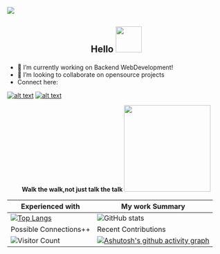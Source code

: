 ![](https://img.shields.io/badge/UG_@_National_Institute_of_Technology_Patna-Looking_Out_for_MERN_oppurtunities-informational?style=flat&logo=<LOGO_NAME>&logoColor=white&color=2bbc8a)

<h2>
<p align="center">
  <b>Hello <img src="https://pa1.narvii.com/7610/d5822a7d821e47f09e560bbb8dd53b1956325d05r1-500-500_hq.gif" width="60" height="60" /> </b><br>
  </p>
</h2>




- 🔭 I’m currently working on Backend WebDevelopment!
- 👯 I’m looking to collaborate on opensource projects
- Connect  here:
 <!-- Please don't remove this: Grab your social icons from https://github.com/carlsednaoui/gitsocial -->

<!-- display the social media buttons in your README -->

[![alt text][1.1]][1]
[![alt text][2.1]][2]


<!-- links to social media icons -->
<!-- no need to change these -->

<!-- icons with padding -->

[1.1]: http://i.imgur.com/tXSoThF.png (twitter icon with padding)
[2.1]: http://i.imgur.com/0o48UoR.png (github icon with padding)



<!-- links to your social media accounts -->
<!-- update these accordingly -->

[1]:https://twitter.com/ShivamT43462891
[2]:https://github.com/ShivamTyagi12345

<!-- Please don't remove this: Grab your social icons from https://github.com/carlsednaoui/gitsocial -->



<p align="center">
  <b>Walk the walk,not just talk the talk <img src="https://lh3.googleusercontent.com/proxy/egAMwDX3NpW9Ri85WSLK2OyVue375nG1ghTXgm6wbyRJhj-dRl7a1zGi03ZAUgRlKG3xQv-urWA9ckSPOqyd3Fw4tsY8WkMT6Z5gWttEykLFoBEKk3mV39g9jgKeeUWSl-c59Qx-do4z" width="200"/> </b><br>
</p>
</h2>

 Experienced with | My work Summary
----------------------|------------------
[![Top Langs](https://github-readme-stats.vercel.app/api/top-langs/?username=ShivamTyagi12345)](https://github.com/anuraghazra/github-readme-stats) |![ GitHub stats](https://github-readme-stats.vercel.app/api?username=ShivamTyagi12345&show_icons=true&theme=radical)  
 Possible Connections++ | Recent Contributions
![Visitor Count](https://profile-counter.glitch.me/{ShivamTyagi12345}/count.svg) | [![Ashutosh's github activity graph](https://activity-graph.herokuapp.com/graph?username=ShivamTyagi12345&theme=redical)](https://github.com/ashutosh00710/github-readme-activity-graph)


 
